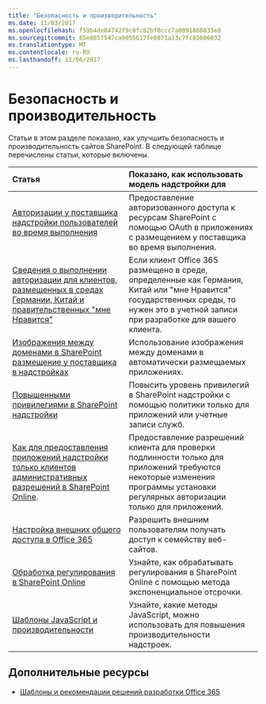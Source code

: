 ```yaml
---
title: "Безопасность и производительность"
ms.date: 11/03/2017
ms.openlocfilehash: f59b4de84742f9c8fc82bf0ccc7a0891860833e8
ms.sourcegitcommit: 65e885f547ca9055617fe0871a13c7fc85086032
ms.translationtype: MT
ms.contentlocale: ru-RU
ms.lasthandoff: 11/06/2017
---
```

# <a name="security-and-performance"></a>Безопасность и производительность

Статьи в этом разделе показано, как улучшить безопасность и производительность сайтов SharePoint. В следующей таблице перечислены статьи, которые включены.

|**Статья**|**Показано, как использовать модель надстройки для**|
|:-----|:-----|
|[Авторизации у поставщика надстройки пользователей во время выполнения](authorize-provider-hosted-add-in-users-at-run-time-by-using-oauth.md)|Предоставление авторизованного доступа к ресурсам SharePoint с помощью OAuth в приложениях с размещением у поставщика во время выполнения.|
| [Сведения о выполнении авторизации для клиентов, размещенных в средах Германии, Китай и правительственных "мне Нравится"](Extending-SharePoint-Online-for-Germany-China-USGovernment-environments.md) | Если клиент Office 365 размещено в среде, определенные как Германия, Китай или "мне Нравится" государственных среды, то нужен это в учетной записи при разработке для вашего клиента.|
|[Изображения между доменами в SharePoint размещение у поставщика в надстройках](cross-domain-images-in-sharepoint-provider-hosted-add-ins.md)|Использование изображения между доменами в автоматически размещаемых приложениях.|
|[Повышенными привилегиями в SharePoint надстройки](elevated-privileges-in-sharepoint-add-ins.md)|Повысить уровень привилегий в SharePoint надстройки с помощью политики только для приложений или учетные записи служб.|
|[Как для предоставления приложений надстройки только клиентов административных разрешений в SharePoint Online](how-to-provide-add-in-app-only-tenant-administrative-permissions-in-sharepoint-online.md).| Предоставление разрешений клиента для проверки подлинности только для приложений требуются некоторые изменения программы установки регулярных авторизации только для приложений. |
|[Настройка внешних общего доступа в Office 365](Set-external-sharing-on-site-collections-in-Office-365.md)|Разрешить внешним пользователям получать доступ к семейству веб-сайтов.|
|[Обработка регулирования в SharePoint Online](Handle-SharePoint-Online-throttling-by-using-exponential-back-off.md) | Узнайте, как обрабатывать регулирования в SharePoint Online с помощью метода экспоненциальное отсрочки. |
|[Шаблоны JavaScript и производительности](javascript-patterns-and-performance.md)| Узнайте, какие методы JavaScript, можно использовать для повышения производительности надстроек.

## <a name="additional-resources"></a>Дополнительные ресурсы
<a name="bk_addresources"> </a>

- [Шаблоны и рекомендации решений разработки Office 365](Office-365-development-patterns-and-practices-solution-guidance.md)
